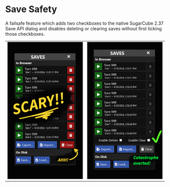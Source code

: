 # Save Safety

A failsafe feature which adds two checkboxes to the native SugarCube 2.37 Save API dialog and disables deleting or clearing saves without first ticking those checkboxes.

<table>
    <tr>
        <td style="border-color:transparent"><img src="./before.jpg"></td>
        <td style="border-color:transparent"><img src="./after.jpg"></td>
    </tr>
</table>